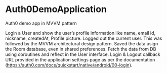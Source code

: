 # Auth0DemoApplication
Auth0 demo app in MVVM pattern

Login a User and show the user’s profile information like name, email id, nickname, createdAt, Profile picture. 
Logged out the current user. 
This was followed by the MVVM architectural design pattern. 
Saved the data usign the Room database, even in shared preferences. 
Fetch the data from DB using coroutines and reflect in the User interface. 
Login & Logout callback URL provided in the application settings page as per the documentation (https://auth0.com/docs/quickstart/native/android/00-login).
